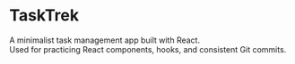 # TaskTrek

A minimalist task management app built with React.  
Used for practicing React components, hooks, and consistent Git commits.
